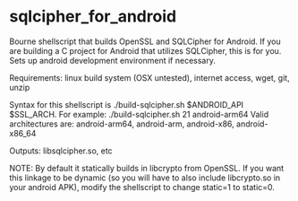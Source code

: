 # sqlcipher_for_android
Bourne shellscript that builds OpenSSL and SQLCipher for Android. If you are building a C project for Android that utilizes SQLCipher, this is for you. Sets up android development environment if necessary.

Requirements: linux build system (OSX untested), internet access, wget, git, unzip

Syntax for this shellscript is ./build-sqlcipher.sh $ANDROID_API $SSL_ARCH. For example: ./build-sqlcipher.sh 21 android-arm64
Valid architectures are: android-arm64, android-arm, android-x86, android-x86_64

Outputs: libsqlcipher.so, etc

NOTE: By default it statically builds in libcrypto from OpenSSL. If you want this linkage to be dynamic (so you will have to also include libcrypto.so in your android APK), modify the shellscript to change static=1 to static=0.
